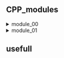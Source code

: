 ## CPP_modules
<details>
<summary>module_00</summary>
Namespaces, classes, member functions, stdio streams,initialization lists, static, const, and some other basic stuff  
</details>
<details>
<summary>module_01</summary>
description
</details>  

## usefull
